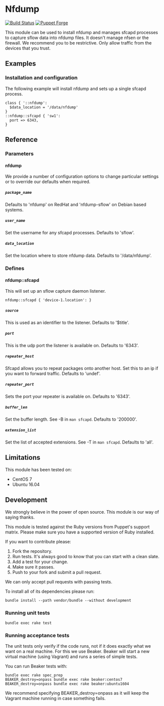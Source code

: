 # Nfdump

[![Build Status](https://travis-ci.org/sensson/puppet-nfdump.svg?branch=master)](https://travis-ci.org/sensson/puppet-nfdump) [![Puppet Forge](https://img.shields.io/puppetforge/v/sensson/nfdump.svg?maxAge=2592000?style=plastic)](https://forge.puppet.com/sensson/nfdump)

This module can be used to install nfdump and manages sfcapd processes to capture
sflow data into nfdump files. It doesn't manage nfsen or the firewall. We recommend
you to be restrictive. Only allow traffic from the devices that you trust.

## Examples

### Installation and configuration

The following example will install nfdump and sets up a single sfcapd process.

```
class { '::nfdump':
  $data_location = '/data/nfdump'
}
::nfdump::sfcapd { 'sw1':
  port => 6343,
}
```

## Reference

### Parameters

#### nfdump

We provide a number of configuration options to change particular settings
or to override our defaults when required.

##### `package_name`

Defaults to 'nfdump' on RedHat and 'nfdump-sflow' on Debian based systems.

##### `user_name`

Set the username for any sfcapd processes. Defaults to 'sflow'.

##### `data_location`

Set the location where to store nfdump data. Defaults to '/data/nfdump'.

### Defines

#### nfdump::sfcapd

This will set up an sflow capture daemon listener.

```
nfdump::sfcapd { 'device-1.location': }
```

##### `source`

This is used as an identifier to the listener. Defaults to '$title'.

##### `port`

This is the udp port the listener is available on. Defaults to '6343'.

##### `repeater_host`

Sfcapd allows you to repeat packages onto another host. Set this to an ip if you want to forward traffic. Defaults to 'undef'.

##### `repeater_port`

Sets the port your repeater is available on. Defaults to '6343'.

##### `buffer_len`

Set the buffer length. See -B in `man sfcapd`. Defaults to '200000'.

##### `extension_list`

Set the list of accepted extensions. See -T in `man sfcapd`. Defaults to 'all'.

## Limitations

This module has been tested on:

* CentOS 7
* Ubuntu 16.04

## Development

We strongly believe in the power of open source. This module is our way
of saying thanks.

This module is tested against the Ruby versions from Puppet's support
matrix. Please make sure you have a supported version of Ruby installed.

If you want to contribute please:

1. Fork the repository.
2. Run tests. It's always good to know that you can start with a clean slate.
3. Add a test for your change.
4. Make sure it passes.
5. Push to your fork and submit a pull request.

We can only accept pull requests with passing tests.

To install all of its dependencies please run:

```
bundle install --path vendor/bundle --without development
```

### Running unit tests

```
bundle exec rake test
```

### Running acceptance tests

The unit tests only verify if the code runs, not if it does exactly
what we want on a real machine. For this we use Beaker. Beaker will
start a new virtual machine (using Vagrant) and runs a series of
simple tests.

You can run Beaker tests with:

```
bundle exec rake spec_prep
BEAKER_destroy=onpass bundle exec rake beaker:centos7
BEAKER_destroy=onpass bundle exec rake beaker:ubuntu1604
```

We recommend specifying BEAKER_destroy=onpass as it will keep the
Vagrant machine running in case something fails.